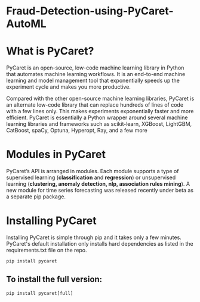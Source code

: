 # Fraud-Detection-using-PyCaret-AutoML

# What is PyCaret?
PyCaret is an open-source, low-code machine learning library in Python that automates machine learning workflows. 
It is an end-to-end machine learning and model management tool that exponentially speeds up the experiment cycle and makes you more productive.

Compared with the other open-source machine learning libraries, PyCaret is an alternate low-code library that can replace hundreds of lines of code with a few lines only. This makes experiments exponentially faster and more efficient. PyCaret is essentially a Python wrapper around several machine learning libraries and frameworks such as scikit-learn, XGBoost, LightGBM, CatBoost, spaCy, Optuna, Hyperopt, Ray, and a few more

# Modules in PyCaret
PyCaret’s API is arranged in modules. Each module supports a type of supervised learning (**classification** and **regression**) or unsupervised learning (**clustering, anomaly detection, nlp, association rules mining**). A new module for time series forecasting was released recently under beta as a separate pip package.

# Installing PyCaret
Installing PyCaret is simple through pip and it takes only a few minutes. PyCaret's default installation only installs hard dependencies as listed in the requirements.txt file on the repo.

``pip install pycaret``

## To install the full version:
``pip install pycaret[full]``
